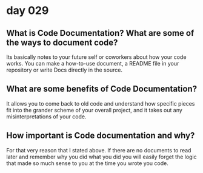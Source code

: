 # day 029

## What is Code Documentation? What are some of the ways to document code?

Its basically notes to your future self or coworkers about how your code works. You can make a how-to-use document, a README file in your repository or write Docs directly in the source.

## What are some benefits of Code Documentation?

It allows you to come back to old code and understand how specific pieces fit into the grander scheme of your overall project, and it takes out any misinterpretations of your code.

## How important is Code documentation and why?

For that very reason that I stated above. If there are no documents to read later and remember why you did what you did you will easily forget the logic that made so much sense to you at the time you wrote you code.